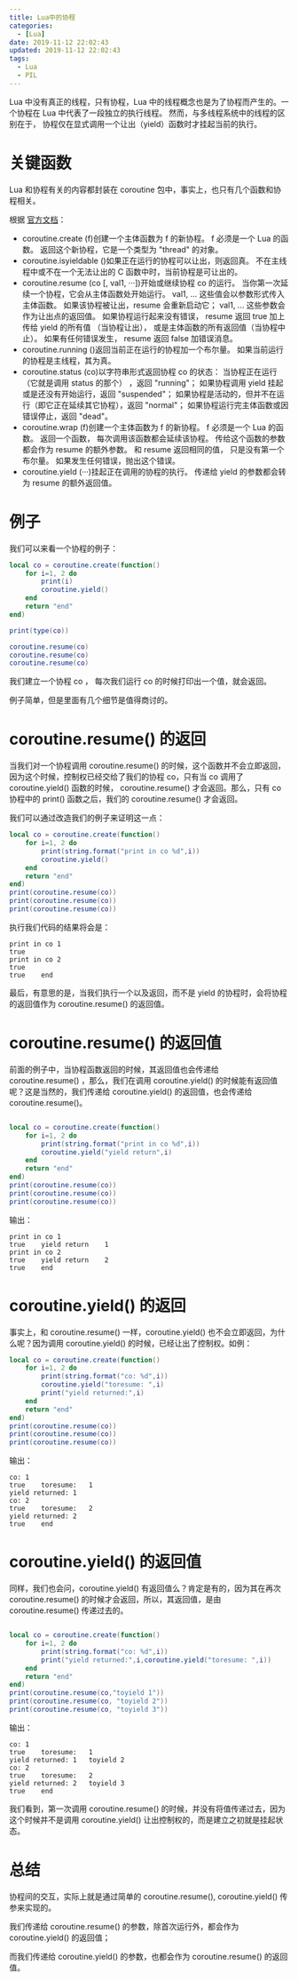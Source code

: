 ```yaml
---
title: Lua中的协程
categories:
  - [Lua]
date: 2019-11-12 22:02:43
updated: 2019-11-12 22:02:43
tags: 
  - Lua
  - PIL
---
```


Lua 中没有真正的线程，只有协程，Lua 中的线程概念也是为了协程而产生的。一个协程在 Lua 中代表了一段独立的执行线程。 然而，与多线程系统中的线程的区别在于， 协程仅在显式调用一个让出（yield）函数时才挂起当前的执行。

<!--more-->

# 关键函数

Lua 和协程有关的内容都封装在 coroutine 包中，事实上，也只有几个函数和协程相关。

根据 [官方文档](https://cloudwu.github.io/lua53doc/manual.html#pdf-coroutine.create)：

- coroutine.create (f)创建一个主体函数为 f 的新协程。 f 必须是一个 Lua 的函数。 返回这个新协程，它是一个类型为 "thread" 的对象。
- coroutine.isyieldable ()如果正在运行的协程可以让出，则返回真。 不在主线程中或不在一个无法让出的 C 函数中时，当前协程是可让出的。
- coroutine.resume (co [, val1, ···])开始或继续协程 co 的运行。 当你第一次延续一个协程，它会从主体函数处开始运行。 val1, ... 这些值会以参数形式传入主体函数。 如果该协程被让出，resume 会重新启动它； val1, ... 这些参数会作为让出点的返回值。 如果协程运行起来没有错误， resume 返回 true 加上传给 yield 的所有值 （当协程让出）， 或是主体函数的所有返回值（当协程中止）。 如果有任何错误发生， resume 返回 false 加错误消息。 
- coroutine.running ()返回当前正在运行的协程加一个布尔量。 如果当前运行的协程是主线程，其为真。
- coroutine.status (co)以字符串形式返回协程 co 的状态： 当协程正在运行（它就是调用 status 的那个） ，返回 "running"； 如果协程调用 yield 挂起或是还没有开始运行，返回 "suspended"； 如果协程是活动的，但并不在运行（即它正在延续其它协程），返回 "normal"； 如果协程运行完主体函数或因错误停止，返回 "dead"。
- coroutine.wrap (f)创建一个主体函数为 f 的新协程。 f 必须是一个 Lua 的函数。 返回一个函数， 每次调用该函数都会延续该协程。 传给这个函数的参数都会作为 resume 的额外参数。 和 resume 返回相同的值， 只是没有第一个布尔量。 如果发生任何错误，抛出这个错误。
- coroutine.yield (···)挂起正在调用的协程的执行。 传递给 yield 的参数都会转为 resume 的额外返回值。


# 例子

我们可以来看一个协程的例子：

```lua
local co = coroutine.create(function()
    for i=1, 2 do 
        print(i)
        coroutine.yield()
    end
    return "end"
end)

print(type(co))

coroutine.resume(co)
coroutine.resume(co)
coroutine.resume(co)
```

我们建立一个协程 co ， 每次我们运行 co  的时候打印出一个值，就会返回。

例子简单，但是里面有几个细节是值得商讨的。

# coroutine.resume() 的返回

当我们对一个协程调用 coroutine.resume() 的时候，这个函数并不会立即返回，因为这个时候，控制权已经交给了我们的协程 co，只有当 co 调用了 coroutine.yield() 函数的时候， coroutine.resume() 才会返回。那么，只有 co 协程中的 print() 函数之后，我们的 coroutine.resume() 才会返回。

我们可以通过改造我们的例子来证明这一点：

```lua
local co = coroutine.create(function()
    for i=1, 2 do 
        print(string.format("print in co %d",i))
        coroutine.yield()
    end
    return "end"
end)
print(coroutine.resume(co))
print(coroutine.resume(co))
print(coroutine.resume(co))

```

执行我们代码的结果将会是：

```
print in co 1
true
print in co 2
true
true	end
```

最后，有意思的是，当我们执行一个以及返回，而不是 yield 的协程时，会将协程的返回值作为 coroutine.resume() 的返回值。

# coroutine.resume() 的返回值

前面的例子中，当协程函数返回的时候，其返回值也会传递给 coroutine.resume() ，那么，我们在调用  coroutine.yield() 的时候能有返回值呢？这是当然的，我们传递给 coroutine.yield() 的返回值，也会传递给 coroutine.resume()。

```lua

local co = coroutine.create(function()
    for i=1, 2 do 
        print(string.format("print in co %d",i))
        coroutine.yield("yield return",i)
    end
    return "end"
end)
print(coroutine.resume(co))
print(coroutine.resume(co))
print(coroutine.resume(co))
```
输出：

```
print in co 1
true	yield return	1
print in co 2
true	yield return	2
true	end
```

# coroutine.yield() 的返回

事实上，和 coroutine.resume() 一样，coroutine.yield() 也不会立即返回，为什么呢？因为调用  coroutine.yield() 的时候，已经让出了控制权。如例：

```lua
local co = coroutine.create(function()
    for i=1, 2 do 
        print(string.format("co: %d",i))
        coroutine.yield("toresume: ",i)
        print("yield returned:",i)
    end
    return "end"
end)
print(coroutine.resume(co))
print(coroutine.resume(co))
print(coroutine.resume(co))
```

输出：

```
co: 1
true	toresume: 	1
yield returned:	1
co: 2
true	toresume: 	2
yield returned:	2
true	end
```

# coroutine.yield() 的返回值

同样，我们也会问，coroutine.yield() 有返回值么？肯定是有的，因为其在再次 coroutine.resume() 的时候才会返回，所以，其返回值，是由 coroutine.resume() 传递过去的。

```lua

local co = coroutine.create(function()
    for i=1, 2 do 
        print(string.format("co: %d",i))
        print("yield returned:",i,coroutine.yield("toresume: ",i))
    end
    return "end"
end)
print(coroutine.resume(co,"toyield 1"))
print(coroutine.resume(co, "toyield 2"))
print(coroutine.resume(co, "toyield 3"))
```

输出：

```
co: 1
true	toresume: 	1
yield returned:	1	toyield 2
co: 2
true	toresume: 	2
yield returned:	2	toyield 3
true	end
```

我们看到，第一次调用  coroutine.resume() 的时候，并没有将值传递过去，因为这个时候并不是调用  coroutine.yield() 让出控制权的，而是建立之初就是挂起状态。

# 总结

协程间的交互，实际上就是通过简单的 coroutine.resume(), coroutine.yield() 传参来实现的。

我们传递给 coroutine.resume() 的参数，除首次运行外，都会作为 coroutine.yield() 的返回值；

而我们传递给 coroutine.yield() 的参数，也都会作为 coroutine.resume() 的返回值。

